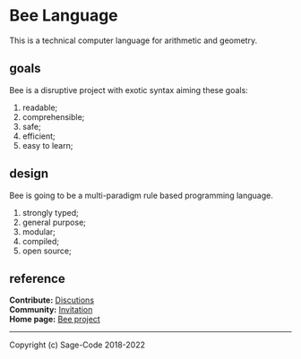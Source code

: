 # Bee Language

This is a technical computer language for arithmetic and geometry.

## goals

Bee is a disruptive project with exotic syntax aiming these goals:

1. readable;
2. comprehensible;
3. safe;
4. efficient;
5. easy to learn;

## design 

Bee is going to be a multi-paradigm rule based programming language.

1. strongly typed;
2. general purpose;
3. modular;
4. compiled;
5. open source;

## reference


**Contribute:** [Discutions](https://github.com/sage-code/bee/discussions)    
**Community:** [Invitation](https://discord.gg/twXtRsTVDA)     
**Home page:** [Bee project](https://sagecode.net/bee/index.html)    

-----
Copyright (c) Sage-Code 2018-2022 

